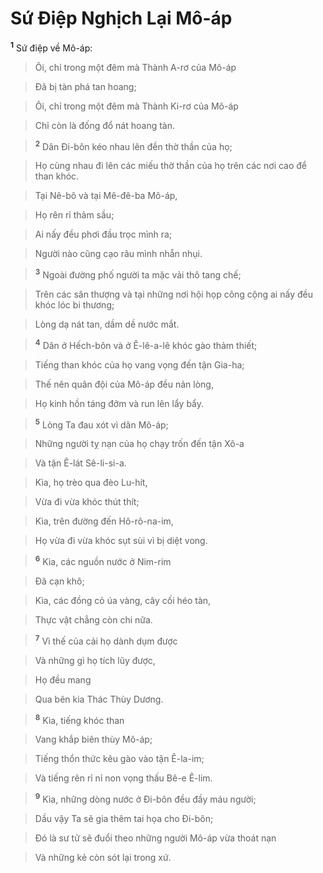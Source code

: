 # Sứ Điệp Nghịch Lại Mô-áp
<sup><b>1</b></sup> Sứ điệp về Mô-áp:


> Ôi, chỉ trong một đêm mà Thành A-rơ của Mô-áp
>


> Đã bị tàn phá tan hoang;
>


> Ôi, chỉ trong một đêm mà Thành Ki-rơ của Mô-áp
>


> Chỉ còn là đống đổ nát hoang tàn.
>


> <sup><b>2</b></sup> Dân Đi-bôn kéo nhau lên đền thờ thần của họ;
>


> Họ cùng nhau đi lên các miếu thờ thần của họ trên các nơi cao để than khóc.
>


> Tại Nê-bô và tại Mê-đê-ba Mô-áp,
>


> Họ rên rỉ thảm sầu;
>


> Ai nấy đều phơi đầu trọc mình ra;
>


> Người nào cũng cạo râu mình nhẵn nhụi.
>


> <sup><b>3</b></sup> Ngoài đường phố người ta mặc vải thô tang chế;
>


> Trên các sân thượng và tại những nơi hội họp công cộng ai nấy đều khóc lóc bi thương;
>


> Lòng dạ nát tan, dầm dề nước mắt.
>


> <sup><b>4</b></sup> Dân ở Hếch-bôn và ở Ê-lê-a-lê khóc gào thảm thiết;
>


> Tiếng than khóc của họ vang vọng đến tận Gia-ha;
>


> Thế nên quân đội của Mô-áp đều nản lòng,
>


> Họ kinh hồn táng đởm và run lên lẩy bẩy.
>


> <sup><b>5</b></sup> Lòng Ta đau xót vì dân Mô-áp;
>


> Những người tỵ nạn của họ chạy trốn đến tận Xô-a
>


> Và tận Ê-lát Sê-li-si-a.
>


> Kìa, họ trèo qua đèo Lu-hít,
>


> Vừa đi vừa khóc thút thít;
>


> Kìa, trên đường đến Hô-rô-na-im,
>


> Họ vừa đi vừa khóc sụt sùi vì bị diệt vong.
>


> <sup><b>6</b></sup> Kìa, các nguồn nước ở Nim-rim
>


> Đã cạn khô;
>


> Kìa, các đồng cỏ úa vàng, cây cối héo tàn,
>


> Thực vật chẳng còn chi nữa.
>


> <sup><b>7</b></sup> Vì thế của cải họ dành dụm được
>


> Và những gì họ tích lũy được,
>


> Họ đều mang
>


> Qua bên kia Thác Thùy Dương.
>


> <sup><b>8</b></sup> Kìa, tiếng khóc than
>


> Vang khắp biên thùy Mô-áp;
>


> Tiếng thổn thức kêu gào vào tận Ê-la-im;
>


> Và tiếng rên rỉ nỉ non vọng thấu Bê-e Ê-lim.
>


> <sup><b>9</b></sup> Kìa, những dòng nước ở Đi-bôn đều đầy máu người;
>


> Dầu vậy Ta sẽ gia thêm tai họa cho Đi-bôn;
>


> Đó là sư tử sẽ đuổi theo những người Mô-áp vừa thoát nạn
>


> Và những kẻ còn sót lại trong xứ.
>